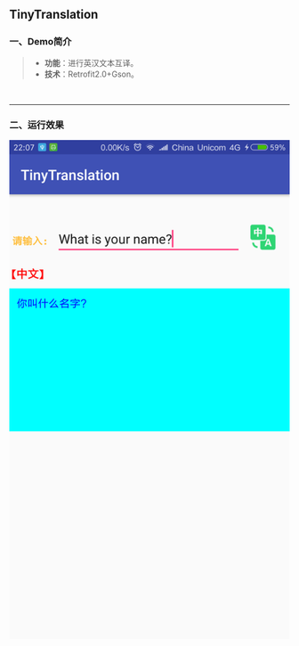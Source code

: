 ## TinyTranslation

### 一、Demo简介

> * **功能**：进行英汉文本互译。
> * **技术**：Retrofit2.0+Gson。

<br/>

***

### 二、运行效果

![1](https://github.com/Yuziquan/Best_Practices_In_Android/blob/master/Typical%20Demos/TinyTranslation/Screenshots/1.png)



